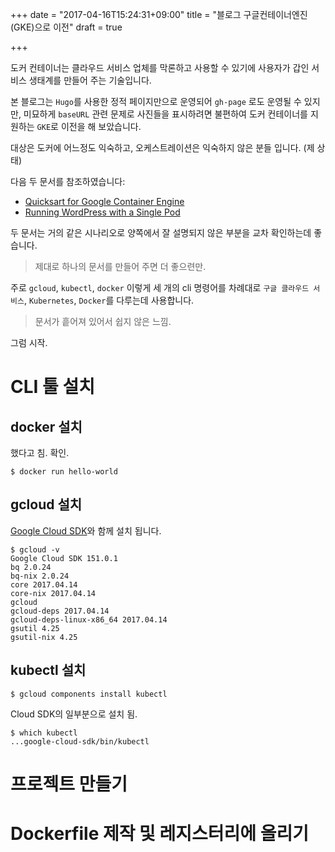 +++
date = "2017-04-16T15:24:31+09:00"
title = "블로그 구글컨테이너엔진(GKE)으로 이전"
draft = true

+++

도커 컨테이너는 클라우드 서비스 업체를 막론하고 사용할 수 있기에 사용자가 갑인
서비스 생태계를 만들어 주는 기술입니다.

본 블로그는 `Hugo`를 사용한 정적 페이지만으로 운영되어 `gh-page` 로도 운영될 수
있지만, 미묘하게 `baseURL` 관련 문제로 사진들을 표시하려면 불편하여
도커 컨테이너를 지원하는 `GKE`로 이전을 해 보았습니다.

대상은 도커에 어느정도 익숙하고, 오케스트레이션은 익숙하지 않은 분들 입니다. (제 상태)

다음 두 문서를 참조하였습니다:
* [Quicksart for Google Container Engine](https://cloud.google.com/container-engine/docs/quickstart)
* [Running WordPress with a Single Pod](https://cloud.google.com/container-engine/docs/tutorials/hello-wordpress)

두 문서는 거의 같은 시나리오로 양쪽에서 잘 설명되지 않은 부분을 교차 확인하는데 좋습니다.

> 제대로 하나의 문서를 만들어 주면 더 좋으련만.

주로 `gcloud`, `kubectl`, `docker` 이렇게 세 개의 cli 명령어를
차례대로 `구글 클라우드 서비스`, `Kubernetes`, `Docker`를 다루는데 사용합니다.

> 문서가 흩어져 있어서 쉽지 않은 느낌.

그럼 시작.

# CLI 툴 설치

## docker 설치

했다고 침. 확인.

    $ docker run hello-world

## gcloud 설치

[Google Cloud SDK](https://cloud.google.com/sdk/downloads)와 함께 설치 됩니다.

    $ gcloud -v
    Google Cloud SDK 151.0.1
    bq 2.0.24
    bq-nix 2.0.24
    core 2017.04.14
    core-nix 2017.04.14
    gcloud
    gcloud-deps 2017.04.14
    gcloud-deps-linux-x86_64 2017.04.14
    gsutil 4.25
    gsutil-nix 4.25

## kubectl 설치

    $ gcloud components install kubectl

Cloud SDK의 일부분으로 설치 됨.

    $ which kubectl
    ...google-cloud-sdk/bin/kubectl

# 프로젝트 만들기

# Dockerfile 제작 및 레지스터리에 올리기

# 
